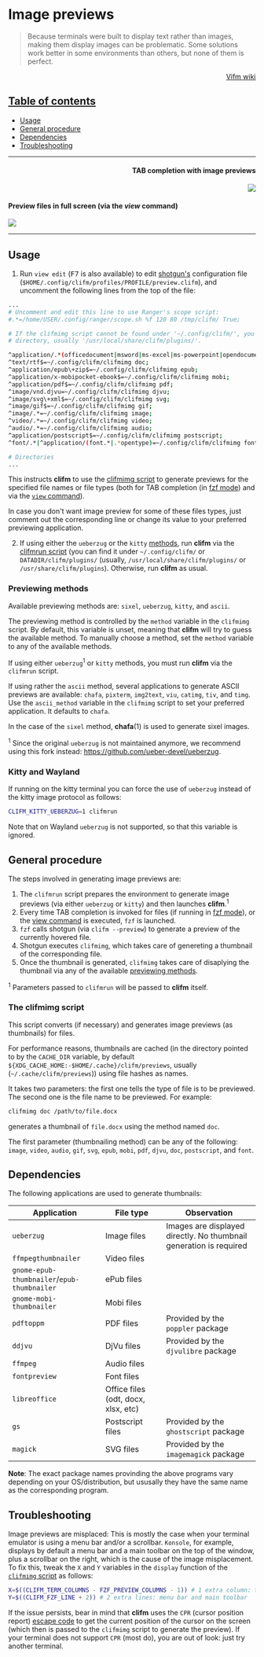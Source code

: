 # Image previews

> Because terminals were built to display text rather than images, making them display images can be problematic.  Some solutions work better in some environments than others, but none of them is perfect.

<p align="right"><a href="https://wiki.vifm.info/index.php/How_to_preview_images">Vifm wiki</p>

## Table of contents

* [Usage](#usage)
* [General procedure](#general-procedure)
* [Dependencies](#dependencies)
* [Troubleshooting](#troubleshooting)

---

<h4 align="right">TAB completion with image previews</h4>
<p align="right"><img src="https://i.postimg.cc/fTG6W3yb/fzf-preview.jpg"></p>

<h4 align="left">Preview files in full screen (via the <i>view</i> command)</h4>
<p align="left"><img src="https://i.postimg.cc/52PKY6Nv/view-preview.jpg"></p>

---

## Usage

1. Run `view edit` (<kbd>F7</kbd> is also available) to edit [shotgun's](https://github.com/leo-arch/clifm/wiki/Advanced#shotgun) configuration file (`$HOME/.config/clifm/profiles/PROFILE/preview.clifm`), and uncomment the following lines from the top of the file:

```sh
...
# Uncomment and edit this line to use Ranger's scope script: 
#.*=/home/USER/.config/ranger/scope.sh %f 120 80 /tmp/clifm/ True;

# If the clifmimg script cannot be found under '~/.config/clifm/', you can copy it from the data
# directory, usually '/usr/local/share/clifm/plugins/'.

^application/.*(officedocument|msword|ms-excel|ms-powerpoint|opendocument).*=~/.config/clifm/clifmimg doc;
^text/rtf$=~/.config/clifm/clifmimg doc;
^application/epub\+zip$=~/.config/clifm/clifmimg epub;
^application/x-mobipocket-ebook$=~/.config/clifm/clifmimg mobi;
^application/pdf$=~/.config/clifm/clifmimg pdf;
^image/vnd.djvu=~/.config/clifm/clifmimg djvu;
^image/svg\+xml$=~/.config/clifm/clifmimg svg;
^image/gif$=~/.config/clifm/clifmimg gif;
^image/.*=~/.config/clifm/clifmimg image;
^video/.*=~/.config/clifm/clifmimg video;
^audio/.*=~/.config/clifm/clifmimg audio;
^application/postscript$=~/.config/clifm/clifmimg postscript;
^font/.*|^application/(font.*|.*opentype)=~/.config/clifm/clifmimg font;

# Directories
...

```

This instructs **clifm** to use the [clifmimg script](https://github.com/leo-arch/clifm/blob/master/misc/tools/imgprev/clifmimg) to generate previews for the specified file names or file types (both for TAB completion (in [fzf mode](https://github.com/leo-arch/clifm/wiki/Specifics#tab-completion)) and via the [`view` command](https://github.com/leo-arch/clifm/wiki/Introduction#view)).

In case you don't want image preview for some of these files types, just comment out the corresponding line or change its value to your preferred previewing application.

2. If using either the `ueberzug` or the `kitty` [methods](#previewing-methods), run **clifm** via the [clifmrun script](https://github.com/leo-arch/clifm/blob/master/misc/tools/imgprev/clifmrun) (you can find it under `~/.config/clifm/` or `DATADIR/clifm/plugins/` (usually, `/usr/local/share/clifm/plugins/` or `/usr/share/clifm/plugins`). Otherwise, run **clifm** as usual.

### Previewing methods

Available previewing methods are: `sixel`, `ueberzug`, `kitty`, and `ascii`.

The previewing method is controlled by the `method` variable in the `clifmimg` script. By default, this variable is unset, meaning that **clifm** will try to guess the available method. To manually choose a method, set the `method` variable to any of the available methods.

If using either `ueberzug`<sup>1</sup> or `kitty` methods, you must run **clifm** via the `clifmrun` script.

If using rather the `ascii` method, several applications to generate ASCII previews are available: `chafa`, `pixterm`, `img2text`, `viu`, `catimg`, `tiv`, and `timg`. Use the `ascii_method` variable in the `clifmimg` script to set your preferred application. It defaults to `chafa`.

In the case of the `sixel` method, **chafa**(1) is used to generate sixel images.

<sup>1</sup> Since the original `ueberzug` is not maintained anymore, we recommend using this fork instead: https://github.com/ueber-devel/ueberzug.

### Kitty and Wayland

If running on the kitty terminal you can force the use of `ueberzug` instead of the kitty image protocol as follows:

```sh
CLIFM_KITTY_UEBERZUG=1 clifmrun
```
Note that on Wayland `ueberzug` is not supported, so that this variable is ignored.

## General procedure

The steps involved in generating image previews are:

1. The `clifmrun` script prepares the environment to generate image previews (via either `ueberzug` or `kitty`) and then launches **clifm**.<sup>1</sup>
2. Every time TAB completion is invoked for files (if running in [fzf mode](https://github.com/leo-arch/clifm/wiki/Specifics#tab-completion)), or the [view command](https://github.com/leo-arch/clifm/wiki/Introduction#view) is executed, `fzf` is launched.
3. `fzf` calls shotgun (via `clifm --preview`) to generate a preview of the currently hovered file.
4. Shotgun executes `clifmimg`, which takes care of genereting a thumbnail of the corresponding file.
5. Once the thumbnail is generated, `clifmimg` takes care of disaplying the thumbnail via any of the available [previewing methods](#previewing-methods).

<sup>1</sup> Parameters passed to `clifmrun` will be passed to **clifm** itself.

### The clifmimg script

This script converts (if necessary) and generates image previews (as thumbnails) for files.

For performance reasons, thumbnails are cached (in the directory pointed to by the `CACHE_DIR` variable, by default `${XDG_CACHE_HOME:-$HOME/.cache}/clifm/previews`, usually (`~/.cache/clifm/previews`)) using file hashes as names.

It takes two parameters: the first one tells the type of file is to be previewed. The second one is the file name to be previewed. For example:

```sh
clifmimg doc /path/to/file.docx
```

generates a thumbnail of `file.docx` using the method named `doc`.

The first parameter (thumbnailing method) can be any of the following: `image`, `video`, `audio`, `gif`,  `svg`, `epub`, `mobi`, `pdf`, `djvu`, `doc`, `postscript`, and `font`.

## Dependencies

The following applications are used to generate thumbnails:

| Application | File type | Observation |
| --- | --- | --- |
| `ueberzug` | Image files | Images are displayed directly. No thumbnail generation is required |
| `ffmpegthumbnailer` | Video files | |
| `gnome-epub-thumbnailer`/`epub-thumbnailer` | ePub files | |
| `gnome-mobi-thumbnailer` | Mobi files | |
| `pdftoppm` | PDF files | Provided by the `poppler` package |
| `ddjvu` | DjVu files | Provided by the `djvulibre` package |
| `ffmpeg` | Audio files | |
| `fontpreview` | Font files |
| `libreoffice` | Office files (odt, docx, xlsx, etc) | |
| `gs` | Postscript files | Provided by the `ghostscript` package |
| `magick` | SVG files | Provided by the `imagemagick` package |

**Note**: The exact package names provinding the above programs vary depending on your OS/distribution, but ususally they have the same name as the corresponding program.

## Troubleshooting

Image previews are misplaced: This is mostly the case when your terminal emulator is using a menu bar and/or a scrollbar. `Konsole`, for example, displays by default a menu bar and a main toolbar on the top of the window, plus a scrollbar on the right, which is the cause of the image misplacement. To fix this, tweak the `X` and `Y` variables in the `display` function of the [`clifmimg` script](https://github.com/leo-arch/clifm/tree/master/misc/tools/imgprev#clifmimg) as follows:

```sh
X=$((CLIFM_TERM_COLUMNS - FZF_PREVIEW_COLUMNS - 1)) # 1 extra column: the scroll bar
Y=$((CLIFM_FZF_LINE + 2)) # 2 extra lines: menu bar and main toolbar
```

If the issue persists, bear in mind that **clifm** uses the `CPR` (cursor position report) [escape code](https://www.xfree86.org/current/ctlseqs.html) to get the current position of the cursor on the screen (which then is passed to the `clifmimg` script to generate the preview). If your terminal does not support `CPR` (most do), you are out of look: just try another terminal.
